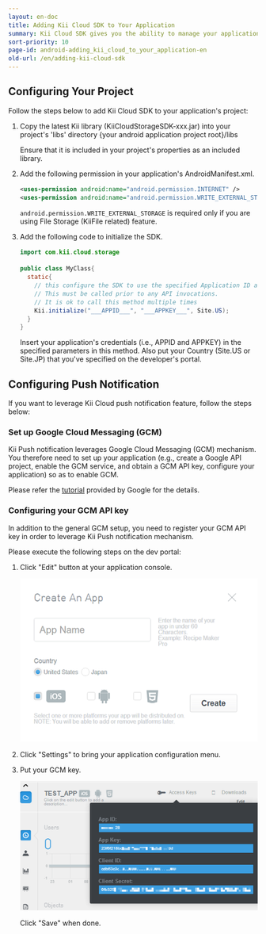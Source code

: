 ```yaml
---
layout: en-doc
title: Adding Kii Cloud SDK to Your Application
summary: Kii Cloud SDK gives you the ability to manage your application users and data with only a few lines of client code.
sort-priority: 10
page-id: android-adding_kii_cloud_to_your_application-en
old-url: /en/adding-kii-cloud-sdk
---
```

## Configuring Your Project

Follow the steps below to add Kii Cloud SDK to your application's project:

1. Copy the latest Kii library (KiiCloudStorageSDK-xxx.jar) into your project's 'libs' directory {your android application project root}/libs

    Ensure that it is included in your project's properties as an included library.

2. Add the following permission in your application's AndroidManifest.xml.

    ```xml
    <uses-permission android:name="android.permission.INTERNET" />
    <uses-permission android:name="android.permission.WRITE_EXTERNAL_STORAGE" />
    ```

    `android.permission.WRITE_EXTERNAL_STORAGE` is required only if you are using File Storage (KiiFile related) feature.

3. Add the following code to initialize the SDK.

    ```java
    import com.kii.cloud.storage

    public class MyClass{
      static{
        // this configure the SDK to use the specified Application ID and Key.
        // This must be called prior to any API invocations.
        // It is ok to call this method multiple times
        Kii.initialize("___APPID___", "___APPKEY___", Site.US);
      }
    }
    ```

    Insert your application's credentials (i.e., APPID and APPKEY) in the specified parameters in this method.  Also put your Country (Site.US or Site.JP) that you've specified on the developer's portal.

## Configuring Push Notification

If you want to leverage Kii Cloud push notification feature, follow the steps below:

### Set up Google Cloud Messaging (GCM)

Kii Push notification leverages Google Cloud Messaging (GCM) mechanism.  You therefore need to set up your application (e.g., create a Google API project, enable the GCM service, and obtain a GCM API key, configure your application) so as to enable GCM.

Please refer the [tutorial](http://developer.android.com/google/gcm/gs.html) provided by Google for the details.

### Configuring your GCM API key

In addition to the general GCM setup, you need to register your GCM API key in order to leverage Kii Push notification mechanism.  

Please execute the following steps on the dev portal:

1. Click "Edit" button at your application console.

    ![](01.png)

2. Click "Settings" to bring your application configuration menu.
3. Put your GCM key.

    ![](02.png)

    Click "Save" when done.
